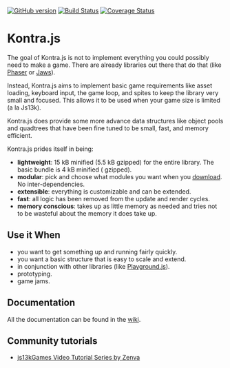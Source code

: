 [![GitHub version](https://badge.fury.io/gh/straker%2Fkontra.svg)](https://badge.fury.io/gh/straker%2Fkontra)
[![Build Status](https://travis-ci.org/straker/kontra.svg?branch=master)](https://travis-ci.org/straker/kontra)
[![Coverage Status](https://coveralls.io/repos/straker/kontra/badge.svg?branch=master&service=github)](https://coveralls.io/github/straker/kontra?branch=master)

# Kontra.js

<p>The goal of Kontra.js is not to implement everything you could possibly need to make a game. There are already libraries out there that do that (like <a href="http://phaser.io/">Phaser</a> or <a href="http://jawsjs.com/">Jaws</a>).</p>

<p>Instead, Kontra.js aims to implement basic game requirements like asset loading, keyboard input, the game loop, and spites to keep the library very small and focused. This allows it to be used when your game size is limited (a la Js13k).</p>

<p>Kontra.js does provide some more advance data structures like object pools and quadtrees that have been fine tuned to be small, fast, and memory efficient.</p>

<p>Kontra.js prides itself in being:</p>

<ul>
  <li><strong>lightweight</strong>: 15 kB minified (5.5 kB gzipped) for the entire library. The basic bundle is 4 kB minified ( gzipped).</li>
  <li><strong>modular</strong>: pick and choose what modules you want when you <a href="/download.html">download</a>. No inter-dependencies.</li>
  <li><strong>extensible</strong>: everything is customizable and can be extended.</li>
  <li><strong>fast</strong>: all logic has been removed from the update and render cycles.</li>
  <li><strong>memory conscious</strong>: takes up as little memory as needed and tries not to be wasteful about the memory it does take up.</li>
</ul>

<h2>Use it When</h2>

<ul>
  <li>you want to get something up and running fairly quickly.</li>
  <li>you want a basic structure that is easy to scale and extend.</li>
  <li>in conjunction with other libraries (like <a href="http://playgroundjs.com/">Playground.js</a>).</li>
  <li>prototyping.</li>
  <li>game jams.</li>
</ul>

## Documentation

All the documentation can be found in the [wiki](https://github.com/straker/kontra/wiki).

## Community tutorials

- [js13kGames Video Tutorial Series by Zenva](https://gamedevacademy.org/js13kgames-tutorial-video-series/)
